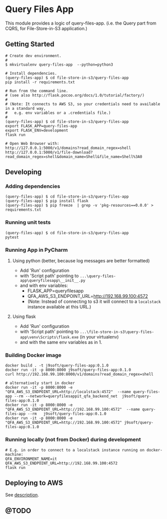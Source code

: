 # Query Files App

This module provides a logic of query-files-app. (i.e. the Query part from CQRS, for File-Store-in-S3 application.)

## Getting Started

```
# Create dev environment.
#
$ mkvirtualenv query-files-app  --python=python3

# Install dependencies.
(query-files-app) $ cd file-store-in-s3/query-files-app
pip install -r requirements.txt

# Run from the command line.
# (see also http://flask.pocoo.org/docs/1.0/tutorial/factory/)
#
# (Note: It connects to AWS S3, so your credentials need to available in a standard way,
#   e.g. env variables or a .credentials file.)
#
(query-files-app) $ cd file-store-in-s3/query-files-app
export FLASK_APP=query-files-app
export FLASK_ENV=development
flask run

# Open Web Browser with:
http://127.0.0.1:5000/v1/domains?read_domain_regex=shell
http://127.0.0.1:5000/v1/file-download?read_domain_regex=shell&domain_name=Shell&file_name=Shell%3A0
```


## Developing

### Adding dependencies
```
(query-files-app) $ cd file-store-in-s3/query-files-app
(query-files-app) $ pip install flask
(query-files-app) $ pip freeze  | grep -v 'pkg-resources==0.0.0' > requirements.txt
```
### Running unit tests

```
(query-files-app) $ cd file-store-in-s3/query-files-app
pytest
```

### Running App in PyCharm

1. Using python (better, because log messages are better formatted)
    * Add 'Run' configuration 
    * with 'Script path' pointing to `...\query-files-app\queryfilesapp\__init__.py`
    * and with env variables:
        * FLASK_APP=queryfilesapp
        * QFA_AWS_S3_ENDPOINT_URL=http://192.168.99.100:4572
        * (Note: Instead of connecting to s3 it will connect to a `localstack` instance available at this URL.)
 
2. Using flask
    * Add 'Run' configuration 
    * with 'Script path' pointing to `...\file-store-in-s3\query-files-app\venv\Scripts\flask.exe` (in your virtualenv)
    * and with the same env variables as in 1.

### Building Docker image

```
docker build . -t j9soft/query-files-app:0.1.0
docker run -it -p 8000:8000 j9soft/query-files-app:0.1.0
curl http://192.168.99.100:8000/v1/domains?read_domain_regex=shell

# alternatively start in docker
docker run -it -p 8000:8000 -e "QFA_AWS_S3_ENDPOINT_URL=http://localstack:4572"  --name query-files-app --rm --network=queryfilesappit_qfa_backend_net  j9soft/query-files-app:0.1.0
docker run -it -p 8000:8000 -e "QFA_AWS_S3_ENDPOINT_URL=http://192.168.99.100:4572"  --name query-files-app --rm   j9soft/query-files-app:0.1.0
docker run -it -p 8000:8000 -e "QFA_AWS_S3_ENDPOINT_URL=http://192.168.99.100:4572" j9soft/query-files-app:0.1.0
```

### Running locally (not from Docker) during development

```
# E.g. in order to connect to a localstack instance running on docker-machine:
QFA_ENVIRONMENT_NAME=it
QFA_AWS_S3_ENDPOINT_URL=http://192.168.99.100:4572
flask run
```

## Deploying to AWS

See [description](README-Zappa-AWS-deployment.md).

## @TODO

